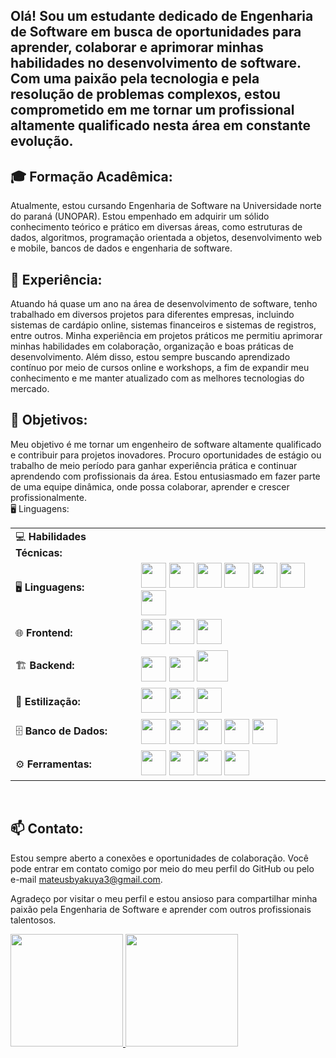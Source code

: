 ## Olá! Sou um estudante dedicado de Engenharia de Software em busca de oportunidades para aprender, colaborar e aprimorar minhas habilidades no desenvolvimento de software. Com uma paixão pela tecnologia e pela resolução de problemas complexos, estou comprometido em me tornar um profissional altamente qualificado nesta área em constante evolução.<br>

## 🎓 Formação Acadêmica:<br>
Atualmente, estou cursando Engenharia de Software na Universidade norte do paraná (UNOPAR). Estou empenhado em adquirir um sólido conhecimento teórico e prático em diversas áreas, como estruturas de dados, algoritmos, programação orientada a objetos, desenvolvimento web e mobile, bancos de dados e engenharia de software.<br>

## 💼 Experiência:<br>
Atuando há quase um ano na área de desenvolvimento de software, tenho trabalhado em diversos projetos para diferentes empresas, incluindo sistemas de cardápio online, sistemas financeiros e sistemas de registros, entre outros. Minha experiência em projetos práticos me permitiu aprimorar minhas habilidades em colaboração, organização e boas práticas de desenvolvimento. Além disso, estou sempre buscando aprendizado contínuo por meio de cursos online e workshops, a fim de expandir meu conhecimento e me manter atualizado com as melhores tecnologias do mercado.<br>

## 🌟 Objetivos:<br>
Meu objetivo é me tornar um engenheiro de software altamente qualificado e contribuir para projetos inovadores. Procuro oportunidades de estágio ou trabalho de meio período para ganhar experiência prática e continuar aprendendo com profissionais da área. Estou entusiasmado em fazer parte de uma equipe dinâmica, onde possa colaborar, aprender e crescer profissionalmente.<br>
🖥️ Linguagens:
<table>
  <tr>
    <td>💻 <b>Habilidades Técnicas:</b></td>
  </tr>
  <tr>
    <td>🖥️ <b>Linguagens:</b></td>
    <td>
      <img src="https://cdn.jsdelivr.net/gh/devicons/devicon/icons/git/git-original.svg" width="40" height="40" />
      <img src="https://cdn.jsdelivr.net/gh/devicons/devicon/icons/html5/html5-original.svg" width="40" height="40"/>
      <img src="https://cdn.jsdelivr.net/gh/devicons/devicon/icons/css3/css3-original.svg" width="40" height="40"/>
      <img src="https://cdn.jsdelivr.net/gh/devicons/devicon/icons/javascript/javascript-original.svg" width="40" height="40"/>
      <img src="https://cdn.jsdelivr.net/gh/devicons/devicon/icons/typescript/typescript-original.svg" width="40" height="40"/>
      <img src="https://cdn.jsdelivr.net/gh/devicons/devicon/icons/java/java-original.svg" width="40" height="40"/>
      <img src="https://cdn.jsdelivr.net/gh/devicons/devicon@latest/icons/python/python-original.svg" width="40" height="40"/>
    </td>
  </tr>
  <tr>
    <td>🌐 <b>Frontend:</b></td>
    <td>
      <img src="https://cdn.jsdelivr.net/gh/devicons/devicon/icons/react/react-original.svg" width="40" height="40"/>
      <img src="https://cdn.jsdelivr.net/gh/devicons/devicon@latest/icons/nextjs/nextjs-original.svg" width="40" height="40" />
      <img src="https://cdn.jsdelivr.net/gh/devicons/devicon@latest/icons/angular/angular-original.svg" width="40" height="40" />
    </td>
  </tr>
  <tr>
    <td>🏗️ <b>Backend:</b></td>
    <td>
      <img src="https://cdn.jsdelivr.net/gh/devicons/devicon/icons/nodejs/nodejs-original.svg" width="40" height="40"/>
      <img src="https://cdn.jsdelivr.net/gh/devicons/devicon@latest/icons/spring/spring-original-wordmark.svg" width="40" height="40" />
      <img src="https://cdn.jsdelivr.net/gh/devicons/devicon@latest/icons/junit/junit-original-wordmark.svg" width="50" height="50" />
    </td>
  </tr>
  <tr>
    <td>🎨 <b>Estilização:</b></td>
    <td>
      <img src="https://skillicons.dev/icons?i=styledcomponents" width="40" height="40"/>
      <img src="https://cdn.jsdelivr.net/gh/devicons/devicon@latest/icons/tailwindcss/tailwindcss-original.svg" width="40" height="40" />
      <img src="https://cdn.jsdelivr.net/gh/devicons/devicon@latest/icons/sass/sass-original.svg" width="40" height="40" />
    </td>
  </tr>
  <tr>
    <td>🗄️ <b>Banco de Dados:</b></td>
    <td>
      <img src="https://cdn.jsdelivr.net/gh/devicons/devicon/icons/sqlite/sqlite-original.svg" width="40" height="40"/>
      <img src="https://cdn.jsdelivr.net/gh/devicons/devicon@latest/icons/mariadb/mariadb-original-wordmark.svg" width="40" height="40"/>
      <img src="https://cdn.jsdelivr.net/gh/devicons/devicon@latest/icons/mysql/mysql-original-wordmark.svg" width="40" height="40" />
      <img src="https://cdn.jsdelivr.net/gh/devicons/devicon@latest/icons/postgresql/postgresql-original.svg" width="40" height="40" />
      <img src="https://cdn.jsdelivr.net/gh/devicons/devicon@latest/icons/mongodb/mongodb-original-wordmark.svg" width="40" height="40" />
    </td>
  </tr>
  <tr>
    <td>⚙️ <b>Ferramentas:</b></td>
    <td>
      <img src="https://cdn.jsdelivr.net/gh/devicons/devicon@latest/icons/vitejs/vitejs-original.svg" width="40" height="40" />
      <img src="https://cdn.jsdelivr.net/gh/devicons/devicon@latest/icons/docker/docker-original-wordmark.svg" width="40" height="40" />
      <img src="https://cdn.jsdelivr.net/gh/devicons/devicon@latest/icons/insomnia/insomnia-original.svg" width="40" height="40" />
      <img src="https://cdn.jsdelivr.net/gh/devicons/devicon@latest/icons/prisma/prisma-original.svg" width="40" height="40" />
    </td>
  </tr>
</table>
<br>

## 📫 Contato:
Estou sempre aberto a conexões e oportunidades de colaboração. Você pode entrar em contato comigo por meio do meu perfil do GitHub ou pelo e-mail mateusbyakuya3@gmail.com.

Agradeço por visitar o meu perfil e estou ansioso para compartilhar minha paixão pela Engenharia de Software e aprender com outros profissionais talentosos.

<!---
Matheussmaced/Matheussmaced is a ✨ special ✨ repository because its `README.md` (this file) appears on your GitHub profile.
You can click the Preview link to take a look at your changes.
--->

<div>
<a href="https://github.com/Matheussmaced">
<img loading="lazy" height="180em" src="https://github-readme-stats.vercel.app/api/top-langs/?username=Matheussmaced&layout=compact&langs_count=7&theme=dracula"/>
<img loading="lazy" height="180em" src="https://github-readme-stats.vercel.app/api?username=Matheussmaced&show_icons=true&theme=dracula&include_all_commits=true&count_private=true"/>
</div>

